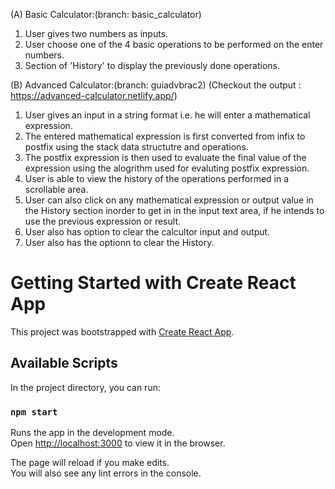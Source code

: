 (A) Basic Calculator:(branch: basic_calculator)

1. User gives two numbers as inputs.
2. User choose one of the 4 basic operations to be performed on the enter numbers.
3. Section of 'History' to display the previously done operations.

(B) Advanced Calculator:(branch: guiadvbrac2)
(Checkout the output : https://advanced-calculator.netlify.app/)

1. User gives an input in a string format i.e. he will enter a mathematical expression.
2. The entered mathematical expression is first converted from infix to postfix using the stack data structutre and operations.
3. The postfix expression is then used to evaluate the final value of the expression using the alogrithm used for evaluting postfix expression.
4. User is able to view the history of the operations performed in a scrollable area.
5. User can also click on any mathematical expression or output value in the History section inorder to get in in the input text area, if he intends to use the previous expression or result.
6. User also has option to clear the calcultor input and output.
7. User also has the optionn to clear the History.

# Getting Started with Create React App

This project was bootstrapped with [Create React App](https://github.com/facebook/create-react-app).

## Available Scripts

In the project directory, you can run:

### `npm start`

Runs the app in the development mode.\
Open [http://localhost:3000](http://localhost:3000) to view it in the browser.

The page will reload if you make edits.\
You will also see any lint errors in the console.
